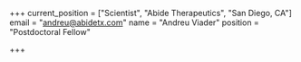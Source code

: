 +++
current_position = ["Scientist", "Abide Therapeutics", "San Diego, CA"]
email = "andreu@abidetx.com"
name = "Andreu Viader"
position = "Postdoctoral Fellow"

+++

